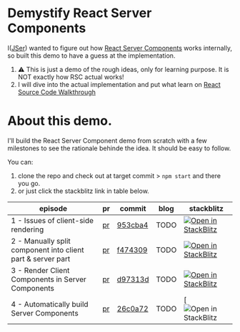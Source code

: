 # Demystify React Server Components

I([JSer](https://twitter.com/JSer_ZANP)) wanted to figure out how [React Server Components](https://nextjs.org/docs/advanced-features/react-18/server-components) works internally, so built this demo to have a guess at the implementation.

1.  ⚠️ This is just a demo of the rough ideas, only for learning purpose. It is NOT exactly how RSC actual works!
2.  I will dive into the actual implementation and put what learn on [React Source Code Walkthrough](https://jser.dev/series/react-source-code-walkthrough.html)

# About this demo.

I'll build the React Server Component demo from scratch with a few milestones to see the rationale behinde the idea. It should be easy to follow.

You can:

1. clone the repo and check out at target commit > `npm start` and there you go.
2. or just click the stackblitz link in table below.

| episode                                                     | pr                                                                         | commit                                                                                                                   | blog | stackblitz                                                                                                                                     |
| ----------------------------------------------------------- | -------------------------------------------------------------------------- | ------------------------------------------------------------------------------------------------------------------------ | ---- | ---------------------------------------------------------------------------------------------------------------------------------------------- |
| 1 - Issues of client-side rendering                         | [pr](https://github.com/JSerZANP/demystify-react-server-components/pull/1) | [953cba4](https://github.com/JSerZANP/demystify-react-server-components/commit/953cba437be1458ae8ec7b9665afadf2ac199510) | TODO | [![Open in StackBlitz](https://developer.stackblitz.com/img/open_in_stackblitz.svg)](https://stackblitz.com/edit/github-ufmlch?file=README.md) |
| 2 - Manually split component into client part & server part | [pr](https://github.com/JSerZANP/demystify-react-server-components/pull/2) | [f474309](https://github.com/JSerZANP/demystify-react-server-components/commit/f474309a448c81f3eec122bda30d6e8795279f12) | TODO | [![Open in StackBlitz](https://developer.stackblitz.com/img/open_in_stackblitz.svg)](https://stackblitz.com/edit/github-7o28y4?file=README.md) |
| 3 - Render Client Components in Server Components           | [pr](https://github.com/JSerZANP/demystify-react-server-components/pull/3) | [d97313d](https://github.com/JSerZANP/demystify-react-server-components/tree/d97313d4b3a93c79d7e7a247e047471e6c5e96a2)   | TODO | [![Open in StackBlitz](https://developer.stackblitz.com/img/open_in_stackblitz.svg)](https://stackblitz.com/edit/github-bsmxma?file=README.md) |
| 4 - Automatically build Server Components                   | [pr](https://github.com/JSerZANP/demystify-react-server-components/pull/4) | [26c0a72](https://github.com/JSerZANP/demystify-react-server-components/tree/26c0a7209a2607ee56187506a23bac49105da2ac)   | TODO | [![Open in StackBlitz](https://stackblitz.com/edit/github-r1jbtr?file=README.md)                                                               |

